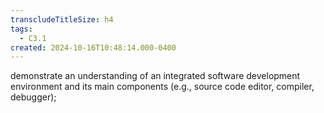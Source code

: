 ```yaml
---
transcludeTitleSize: h4
tags:
  - C3.1
created: 2024-10-16T10:48:14.000-0400
---
```

demonstrate an understanding of an integrated software development environment and its main components (e.g., source code editor, compiler, debugger);